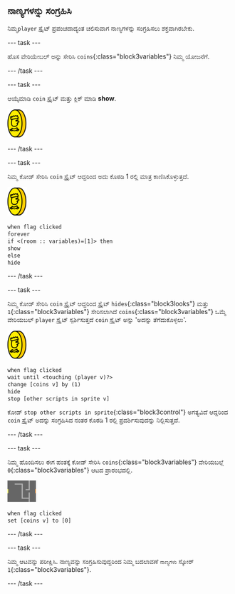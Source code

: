 ## ನಾಣ್ಯಗಳನ್ನು ಸಂಗ್ರಹಿಸಿ

ನಿಮ್ಮ`player` ಸ್ಪ್ರೈಟ್ ಪ್ರಪಂಚದಾದ್ಯಂತ ಚಲಿಸುವಾಗ ನಾಣ್ಯಗಳನ್ನು ಸಂಗ್ರಹಿಸಲು ಶಕ್ತವಾಗಿರಬೇಕು.

\--- task \---

ಹೊಸ ವೇರಿಯೇಬಲ್ ಅನ್ನು ಸೇರಿಸಿ `coins`{:class="block3variables"} ನಿಮ್ಮ ಯೋಜನೆಗೆ.

\--- /task \---

\--- task \---

ಆಯ್ಕೆಮಾಡಿ `coin` ಸ್ಪ್ರೈಟ್ ಮತ್ತು ಕ್ಲಿಕ್ ಮಾಡಿ **show**.

![ಸ್ಕ್ರೀನ್‍ಶಾಟ್ (ಪರದೆ ಚಿತ್ರ)](images/coin.png)

\--- /task \---

\--- task \---

ನಿಮ್ಮ ಕೋಡ್ ಸೇರಿಸಿ `coin` ಸ್ಪ್ರೈಟ್ ಆದ್ದರಿಂದ ಅದು ಕೊಠಡಿ 1 ರಲ್ಲಿ ಮಾತ್ರ ಕಾಣಿಸಿಕೊಳ್ಳುತ್ತದೆ.

![ಸ್ಕ್ರೀನ್‍ಶಾಟ್ (ಪರದೆ ಚಿತ್ರ)](images/coin.png)

```blocks3
when flag clicked
forever
if <(room :: variables)=[1]> then
show
else
hide
```

\--- /task \---

\--- task \---

ನಿಮ್ಮ ಕೋಡ್ ಸೇರಿಸಿ `coin` ಸ್ಪ್ರೈಟ್ ಆದ್ದರಿಂದ ಸ್ಪ್ರೈಟ್ `hides`{:class="block3looks"} ಮತ್ತು `1`{:class="block3variables"} ಸೇರಿಸಲಾಗಿದೆ `coins`{:class="block3variables"} ಒಮ್ಮೆ ವೇರಿಯಬಲ್ `player` ಸ್ಪ್ರೈಟ್ ಸ್ಪರ್ಶಿಸುತ್ತದೆ `coin` ಸ್ಪ್ರೈಟ್ ಅನ್ನು 'ಅದನ್ನು ತೆಗೆದುಕೊಳ್ಳಲು'.

![ನಾಣ್ಯ](images/coin.png)

```blocks3
when flag clicked
wait until <touching (player v)?>
change [coins v] by (1)
hide
stop [other scripts in sprite v]
```

ಕೋಡ್ `stop other scripts in sprite`{:class="block3control"} ಅಗತ್ಯವಿದೆ ಆದ್ದರಿಂದ `coin` ಸ್ಪ್ರೈಟ್ ಅದನ್ನು ಸಂಗ್ರಹಿಸಿದ ನಂತರ ಕೊಠಡಿ 1 ರಲ್ಲಿ ಪ್ರದರ್ಶಿಸುವುದನ್ನು ನಿಲ್ಲಿಸುತ್ತದೆ.

\--- /task \---

\--- task \---

ನಿಮ್ಮ ಹೊಂದಿಸಲು ಈಗ ಹಂತಕ್ಕೆ ಕೋಡ್ ಸೇರಿಸಿ `coins`{:class="block3variables"} ವೇರಿಯಬಲ್ಗೆ `0`{:class="block3variables"} ಆಟದ ಪ್ರಾರಂಭದಲ್ಲಿ.

![ಹಂತ](images/stage.png)

```blocks3
when flag clicked
set [coins v] to [0]
```

\--- /task \---

\--- task \---

ನಿಮ್ಮ ಆಟವನ್ನು ಪರೀಕ್ಷಿಸಿ. ನಾಣ್ಯವನ್ನು ಸಂಗ್ರಹಿಸುವುದ್ದರಿಂದ ನಿಮ್ಮ ಬದಲಾವಣೆ `ನಾಣ್ಯಗಳು` ಸ್ಕೋರ್ `1`{:class="block3variables"}.

\--- /task \---